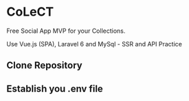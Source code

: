 # CoLeCT

Free Social App MVP for your Collections. 

Use Vue.js (SPA), Laravel 6 and MySql - SSR and API Practice

## Clone Repository

## Establish you .env file 
